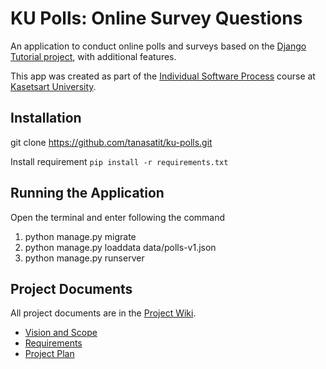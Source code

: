 # KU Polls: Online Survey Questions 

An application to conduct online polls and surveys based
on the [Django Tutorial project](https://docs.djangoproject.com/en/4.1/intro/tutorial01/), with
additional features.

This app was created as part of the [Individual Software Process](
https://cpske.github.io/ISP) course at [Kasetsart University](https://www.ku.ac.th).

## Installation
 git clone https://github.com/tanasatit/ku-polls.git

Install requirement `pip install -r requirements.txt`

## Running the Application
Open the terminal and enter following the command
1. python manage.py migrate
2. python manage.py loaddata data/polls-v1.json
3. python manage.py runserver

## Project Documents

All project documents are in the [Project Wiki](../../wiki/Home).

- [Vision and Scope](../../wiki/Vision%20and%20Scope)
- [Requirements](../../wiki/Requirements)
- [Project Plan](../../wiki/Project%20Plan)
